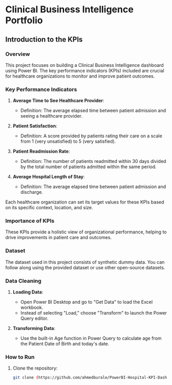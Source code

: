 # Clinical Business Intelligence Portfolio

## Introduction to the KPIs

### Overview
This project focuses on building a Clinical Business Intelligence dashboard using Power BI. The key performance indicators (KPIs) included are crucial for healthcare organizations to monitor and improve patient outcomes. 

### Key Performance Indicators

1. **Average Time to See Healthcare Provider**: 
   - Definition: The average elapsed time between patient admission and seeing a healthcare provider.
   
2. **Patient Satisfaction**:
   - Definition: A score provided by patients rating their care on a scale from 1 (very unsatisfied) to 5 (very satisfied).

3. **Patient Readmission Rate**:
   - Definition: The number of patients readmitted within 30 days divided by the total number of patients admitted within the same period.

4. **Average Hospital Length of Stay**:
   - Definition: The average elapsed time between patient admission and discharge.

Each healthcare organization can set its target values for these KPIs based on its specific context, location, and size.

### Importance of KPIs
These KPIs provide a holistic view of organizational performance, helping to drive improvements in patient care and outcomes.

### Dataset
The dataset used in this project consists of synthetic dummy data. You can follow along using the provided dataset or use other open-source datasets.

### Data Cleaning
1. **Loading Data**:
   - Open Power BI Desktop and go to "Get Data" to load the Excel workbook.
   - Instead of selecting "Load," choose "Transform" to launch the Power Query editor.

2. **Transforming Data**:
   - Use the built-in Age function in Power Query to calculate age from the Patient Date of Birth and today's date.

### How to Run
1. Clone the repository:
   ```sh
   git clone (https://github.com/ahmedburale/PowerBI-Hospital-KPI-Dashboard.git)
